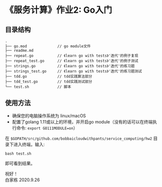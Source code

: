# 《服务计算》作业2: Go入门
## 目录结构
```
.
├── go.mod              // go module文件
├── readme.md
├── repeat.go           // 《learn go with tests》'迭代'的例子复现
├── repeat_test.go      // 《learn go with tests》'迭代'的例子测试
├── strings.go          // 《learn go with tests》'迭代'的练习题
├── strings_test.go     // 《learn go with tests》'迭代'的练习题测试
├── tdd.go              // tdd实践算法部分
├── tdd_test.go         // tdd实践测试部分
└── test.sh             // 脚本

```

## 使用方法
- 确保您的电脑操作系统为 linux/macOS
- 配置了golang 1.11或以上的环境，并开启go module（没有的话可以在终端执行命令: `export GO111MODULE=on`）

在 `$GOPATH/src/github.com/bobbaicloudwithpants/service_computing/hw2` 目录下进入终端，输入:
```shell script
bash test.sh
```
即可看到结果。    
    
    
祝好！     
白家栋   2020.9.26